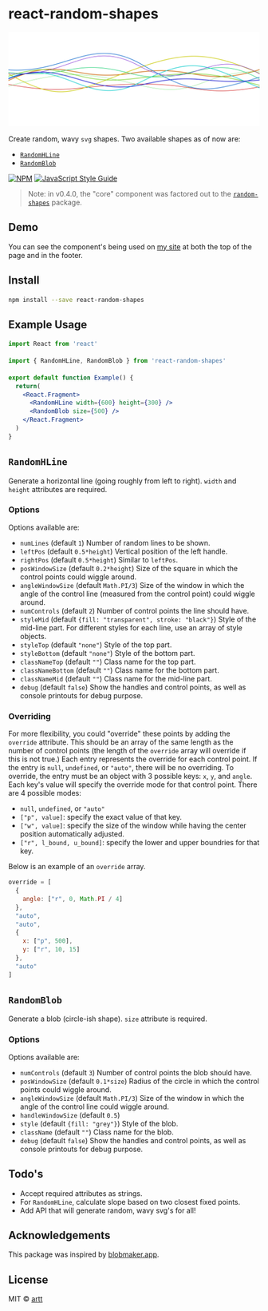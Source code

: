 # react-random-shapes

![Wave](./wave.svg)

Create random, wavy `svg` shapes. Two available shapes as of now are:

* [`RandomHLine`](#randomhline)
* [`RandomBlob`](#randomblob)

[![NPM](https://img.shields.io/npm/v/react-random-shapes.svg)](https://www.npmjs.com/package/react-random-shapes) [![JavaScript Style Guide](https://img.shields.io/badge/code_style-standard-brightgreen.svg)](https://standardjs.com)

> Note: in v0.4.0, the "core" component was factored out to the [`random-shapes`](https://www.npmjs.com/package/random-shapes) package.

## Demo

You can see the component's being used on [my site](https://artt.github.io/) at both the top of the page and in the footer.

## Install

```bash
npm install --save react-random-shapes
```

## Example Usage

```jsx
import React from 'react'

import { RandomHLine, RandomBlob } from 'react-random-shapes'

export default function Example() {
  return(
    <React.Fragment>
      <RandomHLine width={600} height={300} />
      <RandomBlob size={500} />
    </React.Fragment>
  )
}
```

## `RandomHLine`

Generate a horizontal line (going roughly from left to right). `width` and `height` attributes are required.

### Options

Options available are:

* `numLines` (default `1`) Number of random lines to be shown.
* `leftPos` (default `0.5*height`) Vertical position of the left handle.
* `rightPos` (default `0.5*height`) Similar to `leftPos`.
* `posWindowSize` (default `0.2*height`) Size of the square in which the control points could wiggle around.
* `angleWindowSize` (default `Math.PI/3`) Size of the window in which the angle of the control line (measured from the control point) could wiggle around.
* `numControls` (default `2`) Number of control points the line should have.
* `styleMid` (default `{fill: "transparent", stroke: "black"}`) Style of the mid-line part. For different styles for each line, use an array of style objects.
* `styleTop` (default `"none"`) Style of the top part.
* `styleBottom` (default `"none"`) Style of the bottom part.
* `classNameTop` (default `""`) Class name for the top part.
* `classNameBottom` (default `""`) Class name for the bottom part.
* `classNameMid` (default `""`) Class name for the mid-line part.
* `debug` (default `false`) Show the handles and control points, as well as console printouts for debug purpose.

### Overriding

For more flexibility, you could "override" these points by adding the `override` attribute.
This should be an array of the same length as the number of control points (the length of the `override` array will override if this is not true.)
Each entry represents the override for each control point.
If the entry is `null`, `undefined`, or `"auto"`, there will be no overriding.
To override, the entry must be an object with 3 possible keys: `x`, `y`, and `angle`.
Each key's value will specify the override mode for that control point.
There are 4 possible modes:

* `null`, `undefined`, or `"auto"`
* `["p", value]`: specify the exact value of that key.
* `["w", value]`: specify the size of the window while having the center position automatically adjusted.
* `["r", l_bound, u_bound]`: specify the lower and upper boundries for that key.

Below is an example of an `override` array.

```js
override = [
  {
    angle: ["r", 0, Math.PI / 4]
  },
  "auto",
  "auto",
  {
    x: ["p", 500],
    y: ["r", 10, 15] 
  },
  "auto"
]
```

## `RandomBlob`

Generate a blob (circle-ish shape). `size` attribute is required.

### Options

Options available are:

* `numControls` (default `3`) Number of control points the blob should have.
* `posWindowSize` (default `0.1*size`) Radius of the circle in which the control points could wiggle around.
* `angleWindowSize` (default `Math.PI/3`) Size of the window in which the angle of the control line could wiggle around.
* `handleWindowSize` (default `0.5`)
* `style` (default `{fill: "grey"}`) Style of the blob.
* `className` (default `""`) Class name for the blob.
* `debug` (default `false`) Show the handles and control points, as well as console printouts for debug purpose.

## Todo's

* Accept required attributes as strings.
* For `RandomHLine`, calculate slope based on two closest fixed points.
* Add API that will generate random, wavy svg's for all!

## Acknowledgements

This package was inspired by [blobmaker.app](https://www.blobmaker.app/).

## License

MIT © [artt](https://github.com/artt)
